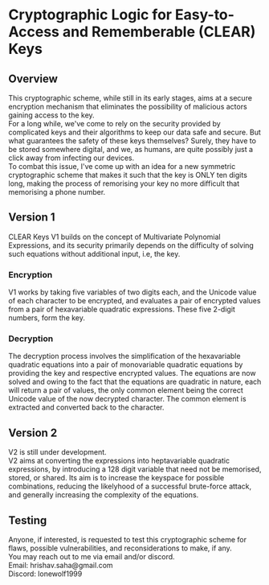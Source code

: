 <h1>Cryptographic Logic for Easy-to-Access and Rememberable (CLEAR) Keys</h1>
<h2>Overview</h2>
<p>
  This cryptographic scheme, while still in its early stages, aims at a secure encryption mechanism that eliminates the possibility of malicious actors gaining access to the key.
  <br>
  For a long while, we've come to rely on the security provided by complicated keys and their algorithms to keep our data safe and secure.
  But what guarantees the safety of these keys themselves? Surely, they have to be stored somewhere digital, and we, as humans, are quite possibly just a click away from infecting our devices.
  <br>
  To combat this issue, I've come up with an idea for a new symmetric cryptographic scheme that makes it such that the key is ONLY ten digits long, making the process of remorising your key no more difficult that memorising a phone number.
</p>
<h2>Version 1</h2>
<p>
  CLEAR Keys V1 builds on the concept of Multivariate Polynomial Expressions, and its security primarily depends on the difficulty of solving such equations without additional input, i.e, the key.
</p>
<h3>Encryption</h3>
<p>
  V1 works by taking five variables of two digits each, and the Unicode value of each character to be encrypted, and evaluates a pair of encrypted values from a pair of hexavariable quadratic expressions.
  These five 2-digit numbers, form the key.
</p>
<h3>Decryption</h3>
<p>
  The decryption process involves the simplification of the hexavariable quadratic equations into a pair of monovariable quadratic equations by providing the key and respective encrypted values.
  The equations are now solved and owing to the fact that the equations are quadratic in nature, each will return a pair of values, the only common element being the correct Unicode value of the now decrypted character.
  The common element is extracted and converted back to the character.
</p>
<h2>Version 2</h2>
<p>
  V2 is still under development.
  <br>
  V2 aims at converting the expressions into heptavariable quadratic expressions, by introducing a 128 digit variable that need not be memorised, stored, or shared.
  Its aim is to increase the keyspace for possible combinations, reducing the likelyhood of a successful brute-force attack, and generally increasing the complexity of the equations.
</p>
<h2>Testing</h2>
<p>
  Anyone, if interested, is requested to test this cryptographic scheme for flaws, possible vulnerabilities, and reconsiderations to make, if any.
  <br>
  You may reach out to me via email and/or discord.
  <br>
  Email: hrishav.saha@gmail.com
  <br>
  Discord: lonewolf1999
</p>
